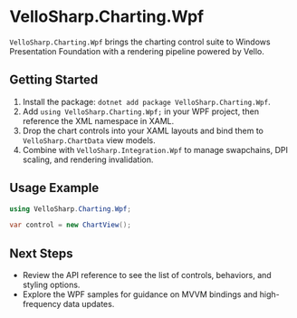 # VelloSharp.Charting.Wpf

`VelloSharp.Charting.Wpf` brings the charting control suite to Windows Presentation Foundation with a rendering pipeline powered by Vello.

## Getting Started

1. Install the package: `dotnet add package VelloSharp.Charting.Wpf`.
2. Add `using VelloSharp.Charting.Wpf;` in your WPF project, then reference the XML namespace in XAML.
3. Drop the chart controls into your XAML layouts and bind them to `VelloSharp.ChartData` view models.
4. Combine with `VelloSharp.Integration.Wpf` to manage swapchains, DPI scaling, and rendering invalidation.

## Usage Example

```csharp
using VelloSharp.Charting.Wpf;

var control = new ChartView();
```

## Next Steps

- Review the API reference to see the list of controls, behaviors, and styling options.
- Explore the WPF samples for guidance on MVVM bindings and high-frequency data updates.

